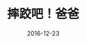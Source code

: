 ---
layout: movie-review
title: 摔跤吧！爸爸
description: >
  印度家挺励志片，热血、感动。
category: 电影
img: assets/img/movie/before2020/摔跤吧-爸爸.webp
star: 5
date: 2016-12-23
---